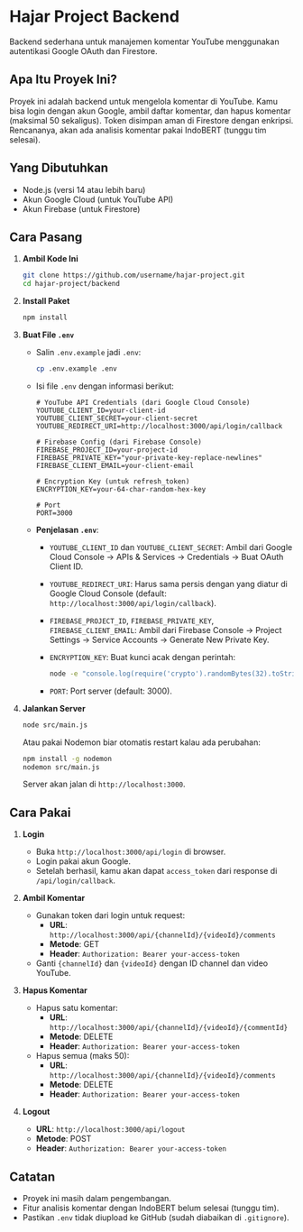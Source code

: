 # Hajar Project Backend

Backend sederhana untuk manajemen komentar YouTube menggunakan autentikasi Google OAuth dan Firestore.

## Apa Itu Proyek Ini?

Proyek ini adalah backend untuk mengelola komentar di YouTube. Kamu bisa login dengan akun Google, ambil daftar komentar, dan hapus komentar (maksimal 50 sekaligus). Token disimpan aman di Firestore dengan enkripsi. Rencananya, akan ada analisis komentar pakai IndoBERT (tunggu tim selesai).

## Yang Dibutuhkan

- Node.js (versi 14 atau lebih baru)
- Akun Google Cloud (untuk YouTube API)
- Akun Firebase (untuk Firestore)

## Cara Pasang

1. **Ambil Kode Ini**
    
    ```bash
    git clone https://github.com/username/hajar-project.git
    cd hajar-project/backend
    ```
    
2. **Install Paket**
    
    ```bash
    npm install
    ```
    
3. **Buat File `.env`**
    
    - Salin `.env.example` jadi `.env`:
        
        ```bash
        cp .env.example .env
        ```
        
    - Isi file `.env` dengan informasi berikut:
        
        ```
        # YouTube API Credentials (dari Google Cloud Console)
        YOUTUBE_CLIENT_ID=your-client-id
        YOUTUBE_CLIENT_SECRET=your-client-secret
        YOUTUBE_REDIRECT_URI=http://localhost:3000/api/login/callback
        
        # Firebase Config (dari Firebase Console)
        FIREBASE_PROJECT_ID=your-project-id
        FIREBASE_PRIVATE_KEY="your-private-key-replace-newlines"
        FIREBASE_CLIENT_EMAIL=your-client-email
        
        # Encryption Key (untuk refresh_token)
        ENCRYPTION_KEY=your-64-char-random-hex-key
        
        # Port
        PORT=3000
        ```
        
    - **Penjelasan `.env`**:
        - `YOUTUBE_CLIENT_ID` dan `YOUTUBE_CLIENT_SECRET`: Ambil dari Google Cloud Console → APIs & Services → Credentials → Buat OAuth Client ID.
        - `YOUTUBE_REDIRECT_URI`: Harus sama persis dengan yang diatur di Google Cloud Console (default: `http://localhost:3000/api/login/callback`).
        - `FIREBASE_PROJECT_ID`, `FIREBASE_PRIVATE_KEY`, `FIREBASE_CLIENT_EMAIL`: Ambil dari Firebase Console → Project Settings → Service Accounts → Generate New Private Key.
        - `ENCRYPTION_KEY`: Buat kunci acak dengan perintah:
            
            ```bash
            node -e "console.log(require('crypto').randomBytes(32).toString('hex'))"
            ```
            
        - `PORT`: Port server (default: 3000).
4. **Jalankan Server**
    
    ```bash
    node src/main.js
    ```
    
    Atau pakai Nodemon biar otomatis restart kalau ada perubahan:
    
    ```bash
    npm install -g nodemon
    nodemon src/main.js
    ```
    
    Server akan jalan di `http://localhost:3000`.
    

## Cara Pakai

1. **Login**
    
    - Buka `http://localhost:3000/api/login` di browser.
    - Login pakai akun Google.
    - Setelah berhasil, kamu akan dapat `access_token` dari response di `/api/login/callback`.
2. **Ambil Komentar**
    
    - Gunakan token dari login untuk request:
        - **URL**: `http://localhost:3000/api/{channelId}/{videoId}/comments`
        - **Metode**: GET
        - **Header**: `Authorization: Bearer your-access-token`
    - Ganti `{channelId}` dan `{videoId}` dengan ID channel dan video YouTube.
3. **Hapus Komentar**
    
    - Hapus satu komentar:
        - **URL**: `http://localhost:3000/api/{channelId}/{videoId}/{commentId}`
        - **Metode**: DELETE
        - **Header**: `Authorization: Bearer your-access-token`
    - Hapus semua (maks 50):
        - **URL**: `http://localhost:3000/api/{channelId}/{videoId}/comments`
        - **Metode**: DELETE
        - **Header**: `Authorization: Bearer your-access-token`
4. **Logout**
    
    - **URL**: `http://localhost:3000/api/logout`
    - **Metode**: POST
    - **Header**: `Authorization: Bearer your-access-token`

## Catatan

- Proyek ini masih dalam pengembangan.
- Fitur analisis komentar dengan IndoBERT belum selesai (tunggu tim).
- Pastikan `.env` tidak diupload ke GitHub (sudah diabaikan di `.gitignore`).